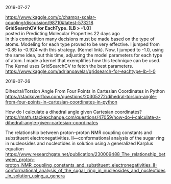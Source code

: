 2019-07-27

https://www.kaggle.com/c/champs-scalar-coupling/discussion/98710#latest-573218  
**GridSearchCV for EachType. [LB > -1.0]**  
posted in Predicting Molecular Properties 22 days ago  
In this competition many decisions must be made based on the type of atoms. Modeling for each type proved to be very effective. I jumped from -0.85 to -0.924 with this strategy. (Kernel link). Now, I jumped to -1.0, using the same idea, but this time, adjusting the model parameters for each type of atom. I made a kernel that exemplifies how this technique can be used. The Kernel uses GridSearchCV to fetch the best parameters.  
https://www.kaggle.com/adrianoavelar/gridsearch-for-eachtype-lb-1-0  

2019-07-26

Dihedral/Torsion Angle From Four Points in Cartesian Coordinates in Python  
https://stackoverflow.com/questions/20305272/dihedral-torsion-angle-from-four-points-in-cartesian-coordinates-in-python  

How do I calculate a dihedral angle given Cartesian coordinates?  
https://math.stackexchange.com/questions/47059/how-do-i-calculate-a-dihedral-angle-given-cartesian-coordinates  

The relationship between proton–proton NMR coupling constants and substituent electronegativities. II—conformational analysis of the sugar ring in nucleosides and nucleotides in solution using a generalized Karplus equation  
https://www.researchgate.net/publication/230009488_The_relationship_between_proton-proton_NMR_coupling_constants_and_substituent_electronegativities_II-conformational_analysis_of_the_sugar_ring_in_nucleosides_and_nucleotides_in_solution_using_a_genera  

